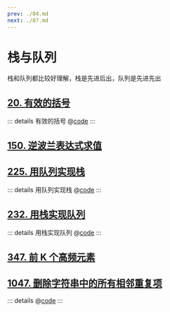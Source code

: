 ```yaml
---
prev: ./04.md
next: ./07.md
---
```


# 栈与队列

栈和队列都比较好理解，栈是先进后出，队列是先进先出

## [20. 有效的括号](https://leetcode.cn/problems/valid-parentheses/)

::: details 有效的括号
@[code](./stack/isValid.py)
:::

## [150. 逆波兰表达式求值](https://leetcode.cn/problems/evaluate-reverse-polish-notation/)

## [225. 用队列实现栈](https://leetcode.cn/problems/implement-stack-using-queues/)

::: details 用队列实现栈
@[code](./stack/MyStack.py)
:::

## [232. 用栈实现队列](https://leetcode.cn/problems/implement-queue-using-stacks/)

::: details 用栈实现队列
@[code](./stack/MyQueue.py)
:::

## [347. 前 K 个高频元素](https://leetcode.cn/problems/top-k-frequent-elements/)

## [1047. 删除字符串中的所有相邻重复项](https://leetcode.cn/problems/remove-all-adjacent-duplicates-in-string/)

::: details
@[code](./stack/removeDuplicates.py)
:::
